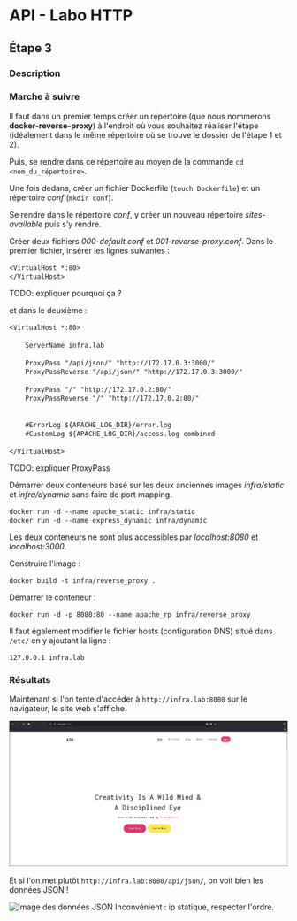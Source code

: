 # API - Labo HTTP
## Étape 3
### Description
### Marche à suivre

Il faut dans un premier temps créer un répertoire (que nous nommerons **docker-reverse-proxy**) à l'endroit où vous souhaitez réaliser l'étape (idéalement dans le même répertoire où se trouve le dossier de l'étape 1 et 2). 

Puis, se rendre dans ce répertoire au moyen de la commande `cd <nom_du_répertoire>`.

Une fois dedans, créer un fichier Dockerfile (`touch Dockerfile`) et un répertoire *conf* 
(`mkdir conf`).

Se rendre dans le répertoire *conf*, y créer un nouveau répertoire *sites-available* puis s'y rendre.

Créer deux fichiers *000-default.conf* et *001-reverse-proxy.conf*.
Dans le premier fichier, insérer les lignes suivantes :

```
<VirtualHost *:80>
</VirtualHost>
```
TODO: expliquer pourquoi ça ?

et dans le deuxième :
```
<VirtualHost *:80>
	
	ServerName infra.lab

	ProxyPass "/api/json/" "http://172.17.0.3:3000/"
	ProxyPassReverse "/api/json/" "http://172.17.0.3:3000/"
	
	ProxyPass "/" "http://172.17.0.2:80/"
	ProxyPassReverse "/" "http://172.17.0.2:80/"
	

	#ErrorLog ${APACHE_LOG_DIR}/error.log
	#CustomLog ${APACHE_LOG_DIR}/access.log combined
	
</VirtualHost>

```
TODO: expliquer ProxyPass

Démarrer deux conteneurs basé sur les deux anciennes images *infra/static* et *infra/dynamic* sans faire de port mapping.

```
docker run -d --name apache_static infra/static
docker run -d --name express_dynamic infra/dynamic
```
Les deux conteneurs ne sont plus accessibles par *localhost:8080* et *localhost:3000*.

Construire l'image :
```
docker build -t infra/reverse_proxy .
```
Démarrer le conteneur :
```
docker run -d -p 8080:80 --name apache_rp infra/reverse_proxy
```
Il faut également modifier le fichier hosts (configuration DNS) situé dans `/etc/` en y ajoutant la ligne :
```
127.0.0.1 infra.lab
```

### Résultats

Maintenant si l'on tente d'accéder à `http://infra.lab:8080` sur le navigateur, le site web s'affiche. 

![image du site statique](figures/step3-check-rp1-OK.png)

Et si l'on met plutôt `http://infra.lab:8080/api/json/`, on voit bien les données JSON !

![image des données JSON](figures/step3-check-rp2.OK.png)
Inconvénient : ip statique, respecter l'ordre.

